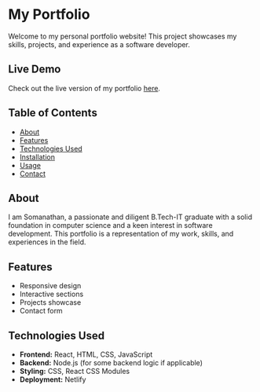 # My Portfolio



Welcome to my personal portfolio website! This project showcases my skills, projects, and experience as a software developer.

## Live Demo

Check out the live version of my portfolio [here](https://somanthan-portfolio.netlify.app/).

## Table of Contents

- [About](#about)
- [Features](#features)
- [Technologies Used](#technologies-used)
- [Installation](#installation)
- [Usage](#usage)
- [Contact](#contact)

## About

I am Somanathan, a passionate and diligent B.Tech-IT graduate with a solid foundation in computer science and a keen interest in software development. This portfolio is a representation of my work, skills, and experiences in the field.

## Features

- Responsive design
- Interactive sections
- Projects showcase
- Contact form

## Technologies Used

- **Frontend:** React, HTML, CSS, JavaScript
- **Backend:** Node.js (for some backend logic if applicable)
- **Styling:** CSS, React CSS Modules
- **Deployment:** Netlify

